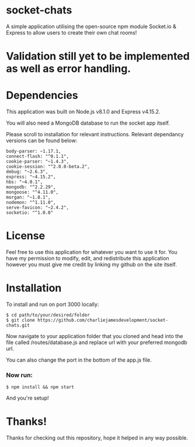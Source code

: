 # socket-chats
A simple application utilising the open-source npm module Socket.io & Express to allow users to create their own chat rooms!

# Validation still yet to be implemented as well as error handling.

# Dependencies
This application was built on Node.js v8.1.0 and Express v4.15.2. 

You will also need a MongoDB database to run the socket app itself. 

Please scroll to installation for relevant instructions. Relevant dependancy versions can be found below:
```
body-parser: ~1.17.1,
connect-flash: "^0.1.1",
cookie-parser: "~1.4.3",
cookie-session: "^2.0.0-beta.2",
debug: "~2.6.3",
express: "~4.15.2",
hbs: "~4.0.1",
mongodb: "^2.2.29",
mongoose: "^4.11.0",
morgan: "~1.8.1",
nodemon: "^1.11.0",
serve-favicon: "~2.4.2",
socketio: "^1.0.0"
```

# License
Feel free to use this application for whatever you want to use it for. You have my permission to modify, edit, and redistribute this application however you must give me credit by linking my github on the site itself.

# Installation
To install and run on port 3000 locally:
```
$ cd path/to/your/desired/folder
$ git clone https://github.com/charliejamesdevelopment/socket-chats.git
```
Now navigate to your application folder that you cloned and head into the file called /routes/database.js and replace url with your preferred mongodb url.

You can also change the port in the bottom of the app.js file.
### Now run:
```
$ npm install && npm start
```
And you're setup!

# Thanks!
Thanks for checking out this repository, hope it helped in any way possible.
